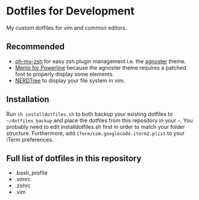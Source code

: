 # Dotfiles for Development

My custom dotfiles for vim and common editors.

## Recommended
* [oh-my-zsh](https://github.com/robbyrussell/oh-my-zsh) for easy zsh plugin 
  management i.e. the [agnoster](https://github.com/agnoster/agnoster-zsh-theme) 
  theme.
* [Menlo for Powerline](https://github.com/abertsch/Menlo-for-Powerline) because 
  the agnoster theme requires a patched font to properly display some elements.
* [NERDTree](https://github.com/scrooloose/nerdtree) to display your file system 
  in vim.

## Installation

Run `sh installdotfiles.sh` to both backup your existing dotfiles to 
`~/dotfiles_backup` and place the dotfiles from this repository in your `~`. You 
probably need to edit installdotfiles.sh first in order to match your folder 
structure. Furthermore, add `iTerm/com.googlecode.iterm2.plist` to your iTerm 
preferences.

## Full list of dotfiles in this repository

* .bash_profile
* .vimrc
* .zshrc
* .vim

